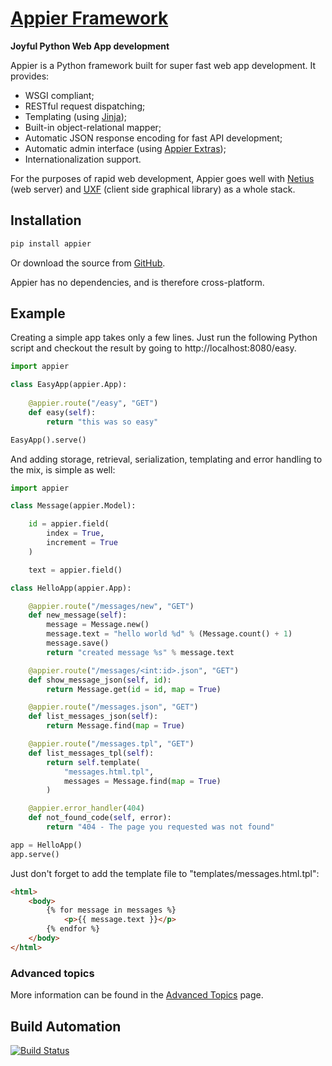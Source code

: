# [Appier Framework](http://appier.hive.pt)

**Joyful Python Web App development**

Appier is a Python framework built for super fast web app development. It provides:

* WSGI compliant;
* RESTful request dispatching;
* Templating (using [Jinja](http://jinja.pocoo.org/));
* Built-in object-relational mapper;
* Automatic JSON response encoding for fast API development;
* Automatic admin interface (using [Appier Extras](https://github.com/hivesolutions/appier_extras));
* Internationalization support.

For the purposes of rapid web development, Appier goes well with [Netius](https://github.com/hivesolutions/netius) 
(web server) and [UXF](https://github.com/hivesolutions/uxf) (client side graphical library) as a whole stack.

## Installation

```bash
pip install appier
```

Or download the source from [GitHub](https://github.com/hivesolutions/appier).

Appier has no dependencies, and is therefore cross-platform.

## Example

Creating a simple app takes only a few lines. Just run the following
Python script and checkout the result by going to http://localhost:8080/easy.

```python
import appier

class EasyApp(appier.App):
    
    @appier.route("/easy", "GET")
    def easy(self): 
        return "this was so easy"

EasyApp().serve()
```

And adding storage, retrieval, serialization, templating and error handling
to the mix, is simple as well:

```python
import appier

class Message(appier.Model):

    id = appier.field(
        index = True,
        increment = True
    )

    text = appier.field()

class HelloApp(appier.App):

    @appier.route("/messages/new", "GET")
    def new_message(self):
        message = Message.new()
        message.text = "hello world %d" % (Message.count() + 1)
        message.save()
        return "created message %s" % message.text

    @appier.route("/messages/<int:id>.json", "GET")
    def show_message_json(self, id):
        return Message.get(id = id, map = True)

    @appier.route("/messages.json", "GET")
    def list_messages_json(self):
        return Message.find(map = True)

    @appier.route("/messages.tpl", "GET")
    def list_messages_tpl(self):
        return self.template(
            "messages.html.tpl", 
            messages = Message.find(map = True)
        )

    @appier.error_handler(404)
    def not_found_code(self, error):
        return "404 - The page you requested was not found"

app = HelloApp()
app.serve()
```

Just don't forget to add the template file to "templates/messages.html.tpl":

```html
<html>
    <body>
        {% for message in messages %}
            <p>{{ message.text }}</p>
        {% endfor %}
    </body>
</html>
```

### Advanced topics

More information can be found in the [Advanced Topics](advanced.md) page.

## Build Automation

[![Build Status](https://travis-ci.org/hivesolutions/appier.png?branch=master)](https://travis-ci.org/hivesolutions/appier)
